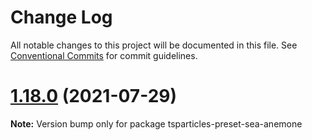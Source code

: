 # Change Log

All notable changes to this project will be documented in this file.
See [Conventional Commits](https://conventionalcommits.org) for commit guidelines.

# [1.18.0](https://github.com/matteobruni/tsparticles/compare/tsparticles-preset-sea-anemone@1.17.0...tsparticles-preset-sea-anemone@1.18.0) (2021-07-29)

**Note:** Version bump only for package tsparticles-preset-sea-anemone
